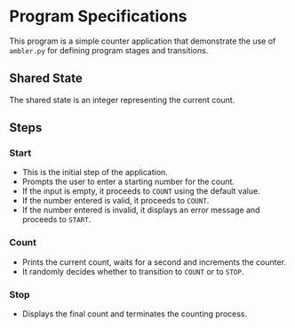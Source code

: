 # Program Specifications

This program is a simple counter application that demonstrate the use of `ambler.py` for defining program stages and transitions.

## Shared State

The shared state is an integer representing the current count.

## Steps

### Start
- This is the initial step of the application.
- Prompts the user to enter a starting number for the count.
- If the input is empty, it proceeds to `COUNT` using the default value. 
- If the number entered is valid, it proceeds to `COUNT`.
- If the number entered is invalid, it displays an error message and proceeds to `START`.

### Count
- Prints the current count, waits for a second and increments the counter.
- It randomly decides whether to transition to `COUNT` or to `STOP`.

### Stop
-  Displays the final count and terminates the counting process.
